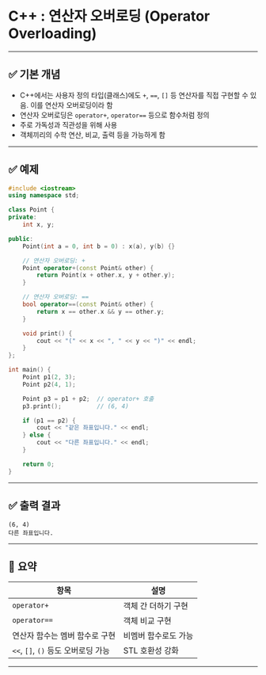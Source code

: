 #  C++ : 연산자 오버로딩 (Operator Overloading)


---

## ✅ 기본 개념

- C++에서는 사용자 정의 타입(클래스)에도 `+`, `==`, `[]` 등 연산자를 직접 구현할 수 있음. 이를 연산자 오버로딩이라 함
- 연산자 오버로딩은 `operator+`, `operator==` 등으로 함수처럼 정의
- 주로 가독성과 직관성을 위해 사용
- 객체끼리의 수학 연산, 비교, 출력 등을 가능하게 함

---

## ✅ 예제 

```cpp
#include <iostream>
using namespace std;

class Point {
private:
    int x, y;

public:
    Point(int a = 0, int b = 0) : x(a), y(b) {}

    // 연산자 오버로딩: +
    Point operator+(const Point& other) {
        return Point(x + other.x, y + other.y);
    }

    // 연산자 오버로딩: ==
    bool operator==(const Point& other) {
        return x == other.x && y == other.y;
    }

    void print() {
        cout << "(" << x << ", " << y << ")" << endl;
    }
};

int main() {
    Point p1(2, 3);
    Point p2(4, 1);

    Point p3 = p1 + p2;  // operator+ 호출
    p3.print();          // (6, 4)

    if (p1 == p2) {
        cout << "같은 좌표입니다." << endl;
    } else {
        cout << "다른 좌표입니다." << endl;
    }

    return 0;
}
```

---

## ✅ 출력 결과

```
(6, 4)
다른 좌표입니다.
```

---

## 🧠  요약

| 항목 | 설명 |
|------|------|
| `operator+` | 객체 간 더하기 구현 |
| `operator==` | 객체 비교 구현 |
| 연산자 함수는 멤버 함수로 구현 | 비멤버 함수로도 가능 |
| `<<`, `[]`, `()` 등도 오버로딩 가능 | STL 호환성 강화 |

---


